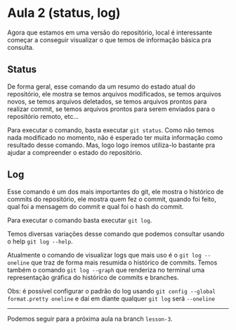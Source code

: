 # Aula 2 (status, log)

Agora que estamos em uma versão do repositório, local é interessante começar a conseguir visualizar o que temos de informação básica pra consulta.

## Status

De forma geral, esse comando da um resumo do estado atual do repositório, ele mostra se temos arquivos modificados, se temos arquivos novos, se temos arquivos deletados, se temos arquivos prontos para realizar commit, se temos arquivos prontos para serem enviados para o repositório remoto, etc...

Para executar o comando, basta executar `git status`. Como não temos nada modificado no momento, não é esperado ter muita informação como resultado desse comando. Mas, logo logo iremos utiliza-lo bastante pra ajudar a compreender o estado do repositório.


## Log

Esse comando é um dos mais importantes do git, ele mostra o histórico de commits do repositório, ele mostra quem fez o commit, quando foi feito, qual foi a mensagem do commit e qual foi o hash do commit.

Para executar o comando basta executar `git log`.

Temos diversas variações desse comando que podemos consultar usando o help `git log --help`.

Atualmente o comando de visualizar logs que mais uso é o `git log --oneline` que traz de forma mais resumida o histórico de commits.
Temos também o comando `git log --graph` que renderiza no terminal uma representação gráfica do histórico de commits e branches. 

Obs: é possível configurar o padrão do log usando `git config --global format.pretty oneline` e daí em diante qualquer `git log` será  `--oneline`

--- 

Podemos seguir para a próxima aula na branch `lesson-3`.